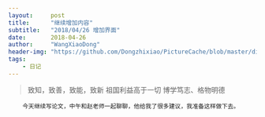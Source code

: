 ```yaml
---
layout:     post
title:      "继续增加内容"
subtitle:   "2018/04/26 增加界面"
date:       2018-04-26
author:     "WangXiaoDong"
header-img: "https://github.com/Dongzhixiao/PictureCache/blob/master/diaryPic/20180426.jpg?raw=true"
tags:
    - 日记
---
```


>致知，致善，致能，致新 
>祖国利益高于一切 
>博学笃志、格物明德 

```
    今天继续写论文，中午和赵老师一起聊聊，他给我了很多建议，我准备这样做下去。
```